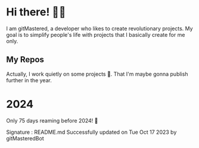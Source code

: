 
# Hi there! 🙋‍♂️
I am gitMastered, a developer who likes to create revolutionary projects.
My goal is to simplify people's life with projects that I basically create for me only.

## My Repos
Actually, I work quietly on some projects 👀. That I'm maybe gonna publish further in the year.

# 2024
Only 75 days reaming before 2024! 🙌

Signature : README.md Successfully updated on Tue Oct 17 2023 by gitMasteredBot


